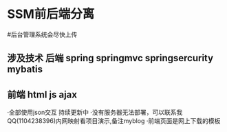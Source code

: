 # SSM前后端分离
#后台管理系统会尽快上传
## 涉及技术 后端 spring springmvc springsercurity mybatis
## 前端 html js ajax
·全部使用json交互 持续更新中 
·没有服务器无法部署，可以联系我QQ(1104238396)内网映射看项目演示,备注myblog 
·前端页面是网上下载的模板
